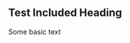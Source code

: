 ## Test Included Heading

Some basic text

[ref]: http://vladsch.com
[ref1]: http://vladsch.com
[ref2]: http://vladsch.com
[ref3]: http://vladsch.com

[^footnote]: an included footnote

